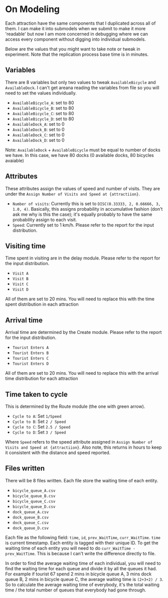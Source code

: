 # On Modeling

Each attraction have the same components that I duplicated across all of them. I can make it into submodels when we submit to make it more 'readable' but now I am more concerned in debugging where we can access every component without digging into individual submodels.

Below are the values that you might want to take note or tweak in experiment. Note that the replication process base time is in minutes.

## Variables

There are 8 variables but only two values to tweak `AvailableBicycle` and `AvailableDock`. I can't get areana reading the variables from file so you will need to set the values individually.

- `AvailableBicycle_A`: set to 80
- `AvailableBicycle_B`: set to 80
- `AvailableBicycle_C`: set to 80
- `AvailableBicycle_D`: set to 80
- `AvailableDock_A`: set to 0
- `AvailableDock_B`: set to 0
- `AvailableDock_C`: set to 0
- `AvailableDock_D`: set to 0

Note: `AvailableDock` + `AvailableBicycle` must be equal to number of docks we have. In this case, we have 80 docks (0 available docks, 80 bicycles avaiable) 

## Attributes

These attributes assign the values of speed and number of visits. They are under the `Assign Number of Visits and Speed at {attractiion}`.

- `Number of visits`: Currently this is set to `DISC(0.33333, 2, 0.66666, 3, 1.0, 4)`. Basically, this assigns probability in accumulative fashion (don't ask me why is this the case); it's equally probably to have the same probability assign to each visit.
- `Speed`: Currently set to 1 km/h. Please refer to the report for the input distribution.


## Visiting time

Time spent in visiting are in the delay module. Please refer to the report for the input distribution.

- `Visit A`
- `Visit B`
- `Visit C`
- `Visit D`

All of them are set to 20 mins. You will need to replace this with the time spent distribution in each attraction

## Arrival time

Arrival time are determined by the Create module. Please refer to the report for the input distribution.

- `Tourist Enters A`
- `Tourist Enters B`
- `Tourist Enters C`
- `Tourist Enters D`

All of them are set to 20 mins. You will need to replace this with the arrival time distribution for each attraction

## Time taken to cycle

This is determined by the Route module (the one with green arrow). 

- `Cycle to A`: Set `1/Speed`
- `Cycle to B`: Set `2 / Speed`
- `Cycle to C`: Set `2.5 / Speed`
- `Cycle to D`: Set `3 / Speed`

Where `Speed` refers to the speed attribute assigned in `Assign Number of Visits and Speed at {attractiion}`. Also note, this returns in hours to keep it consistent with the distance and speed reported.

## Files written

There will be 8 files written. Each file store the waiting time of each entity.

- `bicycle_queue_A.csv`
- `bicycle_queue_B.csv`
- `bicycle_queue_C.csv`
- `bicycle_queue_D.csv`
- `dock_queue_A.csv`
- `dock_queue_B.csv`
- `dock_queue_C.csv`
- `dock_queue_D.csv`

Each file as the following field: `time`, `id`, `prev_WaitTime`, `curr_WaitTime`. `time` is current timestamp. Each entity is tagged with their unique ID. To get the waiting time of each entity you will need to do `curr_WaitTime - prev_WaitTime`. This is because I can't write the difference directly to file. 

In order to find the average waiting time of each individual, you will need to find the waiting time for each queue and divide it by all the queues it had. For example if tourist 67 spend 2 mins in bicycle queue A, 3 mins dock queue B, 2 mins in bicycle queue C, the average waiting time is `(2+3+2) / 3`. So to calculate the average waiting time of everybody, it's the total waiting time / the total number of queues that everybody had gone through.